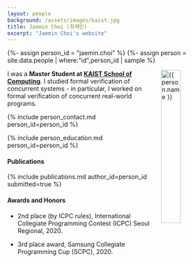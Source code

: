 ```yaml
---
layout: people
background: /assets/images/kaist.jpg
title: Jaemin Choi (최재민)
excerpt: "Jaemin Choi's website"
---
```


{%- assign person_id = "jaemin.choi" %}
{%- assign person = site.data.people | where:"id",person_id | sample %}

<img align="right" style="width: 30%; padding-left: 3%;" src="{{ site.baseurl }}/assets/images/people/jaemin.choi.jpg" alt="{{ person.name }}">

I was a **Master Student at [KAIST School of Computing](https://cs.kaist.ac.kr/)**. I studied formal verification of concurrent systems - in particular, I worked on formal verification of concurrent real-world programs.

{% include person_contact.md person_id=person_id %}


{% include person_education.md person_id=person_id %}


#### Publications

{% include publications.md author_id=person_id submitted=true %}

#### Awards and Honors

- 2nd place (by ICPC rules), International Collegiate Programming Contest (ICPC) Seoul Regional, 2020.

- 3rd place award, Samsung Collegiate Programming Cup (SCPC), 2020.
